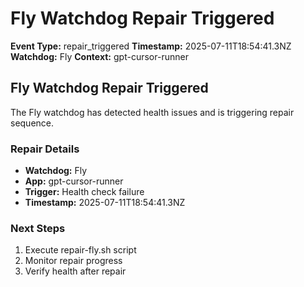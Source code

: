 # Fly Watchdog Repair Triggered

**Event Type:** repair_triggered
**Timestamp:** 2025-07-11T18:54:41.3NZ
**Watchdog:** Fly
**Context:** gpt-cursor-runner


## Fly Watchdog Repair Triggered

The Fly watchdog has detected health issues and is triggering repair sequence.

### Repair Details
- **Watchdog:** Fly
- **App:** gpt-cursor-runner
- **Trigger:** Health check failure
- **Timestamp:** 2025-07-11T18:54:41.3NZ

### Next Steps
1. Execute repair-fly.sh script
2. Monitor repair progress
3. Verify health after repair


